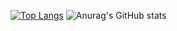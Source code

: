 [![Top Langs](https://github-readme-stats.vercel.app/api/top-langs/?username=iuroc)](https://github.com/anuraghazra/github-readme-stats)
![Anurag's GitHub stats](https://github-readme-stats.vercel.app/api?username=iuroc&show=discussions_started,discussions_answered,prs_merged,prs_merged_percentage)
